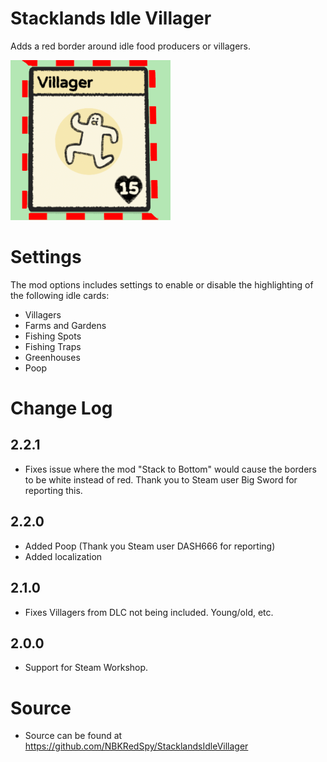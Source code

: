 # Stacklands Idle Villager

Adds a red border around idle food producers or villagers.

![Idle Villager](media/icon.png)

# Settings
The mod options includes settings to enable or disable the highlighting of the following idle cards:

* Villagers
* Farms and Gardens
* Fishing Spots
* Fishing Traps
* Greenhouses
* Poop

# Change Log

## 2.2.1
* Fixes issue where the mod "Stack to Bottom" would cause the borders to be white instead of red.  Thank you to Steam user Big Sword for reporting this.

## 2.2.0
* Added Poop (Thank you Steam user DASH666 for reporting)
* Added localization

## 2.1.0
* Fixes Villagers from DLC not being included.  Young/old, etc.

## 2.0.0
* Support for Steam Workshop.

# Source
* Source can be found at https://github.com/NBKRedSpy/StacklandsIdleVillager
